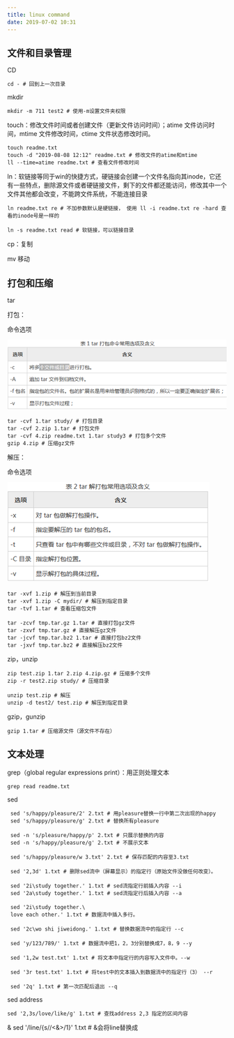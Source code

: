 ```yaml
---
title: linux command
date: 2019-07-02 10:31
---
```

## 文件和目录管理

CD

    cd - # 回到上一次目录

mkdir

    mkdir -m 711 test2 # 使用-m设置文件夹权限

touch：修改文件时间或者创建文件（更新文件访问时间）；atime 文件访问时间，mtime 文件修改时间，ctime 文件状态修改时间。

    touch readme.txt
    touch -d "2019-08-08 12:12" readme.txt # 修改文件的atime和mtime
    ll --time=atime readme.txt # 查看文件修改时间

ln：软链接等同于win的快捷方式，硬链接会创建一个文件名指向其inode，它还有一些特点，删除源文件或者硬链接文件，剩下的文件都还能访问，修改其中一个文件其他都会改变，不能跨文件系统，不能连接目录

    ln readme.txt re # 不加参数默认是硬链接， 使用 ll -i readme.txt re -hard 查看的inode号是一样的

    ln -s readme.txt read # 软链接，可以链接目录

cp：复制

mv 移动

## 打包和压缩

tar

打包：

命令选项

![tar package](img/command-tar1.png)

    tar -cvf 1.tar study/ # 打包目录
    tar -cvf 2.zip 1.tar # 打包文件
    tar -cvf 4.zip readme.txt 1.tar study3 # 打包多个文件
    gzip 4.zip # 压缩gz文件

解压：

命令选项

![tar unpackage](img/command-tar2.png)

    tar -xvf 1.zip # 解压到当前目录
    tar -xvf 1.zip -C mydir/ # 解压到指定目录
    tar -tvf 1.tar # 查看压缩包文件

    tar -zcvf tmp.tar.gz 1.tar # 直接打包gz文件
    tar -zxvf tmp.tar.gz # 直接解压gz文件
    tar -jcvf tmp.tar.bz2 1.tar # 直接打包bz2文件
    tar -jxvf tmp.tar.bz2 # 直接解压bz2文件

zip，unzip

    zip test.zip 1.tar 2.zip 4.zip.gz # 压缩多个文件
    zip -r test2.zip study/ # 压缩目录

    unzip test.zip # 解压
    unzip -d test2/ test.zip # 解压到指定目录

gzip，gunzip

    gzip 1.tar # 压缩源文件（源文件不存在）

## 文本处理

grep（global regular expressions print）：用正则处理文本

    grep read readme.txt

sed

     sed 's/happy/pleasure/2' 2.txt # 用pleasure替换一行中第二次出现的happy
     sed 's/happy/pleasure/g' 2.txt # 替换所有pleasure

     sed -n 's/pleasure/happy/p' 2.txt # 只展示替换的内容
     sed -n 's/happy/pleasure/g' 2.txt # 不展示文本

     sed 's/happy/pleasure/w 3.txt' 2.txt # 保存匹配的内容至3.txt

     sed '2,3d' 1.txt # 删除sed流中（屏幕显示）的指定行（原始文件没做任何改变）。

     sed '2i\study together.' 1.txt # sed流指定行前插入内容 --i
     sed '2a\study together.' 1.txt # sed流指定行后插入内容 --a

     sed '2i\study together.\
     love each other.' 1.txt # 数据流中插入多行。

     sed '2c\wo shi jiweidong.' 1.txt # 替换数据流中的指定行 --c

     sed 'y/123/789/' 1.txt # 数据流中把1，2，3分别替换成7，8，9 --y

     sed '1,2w test.txt' 1.txt # 将文本中指定行的内容写入文件中。--w

     sed '3r test.txt' 1.txt # 将test中的文本插入到数据流中的指定行（3） --r

     sed '2q' 1.txt # 第一次匹配后退出 --q

sed address

    sed '2,3s/love/like/g' 1.txt # 查找address 2,3 指定的区间内容

&
    sed '/line/{s//\<&\>/1}' 1.txt # &会将line替换成<line>